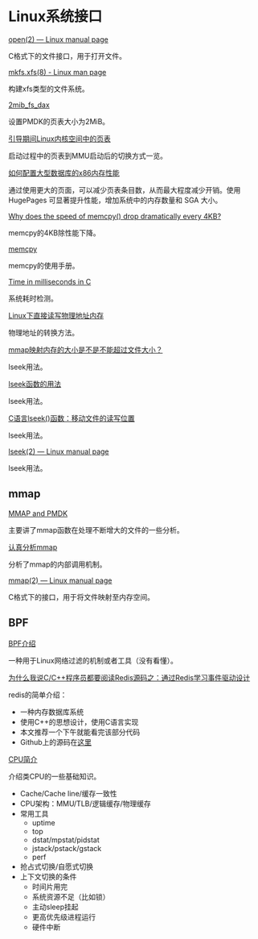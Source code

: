 Linux系统接口
===

[open(2) — Linux manual page](https://man7.org/linux/man-pages/man2/open.2.html)

C格式下的文件接口，用于打开文件。

[mkfs.xfs(8) - Linux man page](https://linux.die.net/man/8/mkfs.xfs)

构建xfs类型的文件系统。

[2mib_fs_dax](https://nvdimm.wiki.kernel.org/2mib_fs_dax)

设置PMDK的页表大小为2MiB。

[引导期间Linux内核空间中的页表](https://www.thinbug.com/q/16688540)

启动过程中的页表到MMU启动后的切换方式一览。

[如何配置大型数据库的x86内存性能](https://www.oracle.com/cn/technical-resources/articles/it-infrastructure/dev-hugepages.html)

通过使用更大的页面，可以减少页表条目数，从而最大程度减少开销。使用 HugePages 可显著提升性能，增加系统中的内存数量和 SGA 大小。

[Why does the speed of memcpy() drop dramatically every 4KB?](https://stackoverflow.com/questions/21038965/why-does-the-speed-of-memcpy-drop-dramatically-every-4kb)

memcpy的4KB除性能下降。

[memcpy](http://www.cplusplus.com/reference/cstring/memcpy/)

memcpy的使用手册。

[Time in milliseconds in C](https://stackoverflow.com/questions/10192903/time-in-milliseconds-in-c)

系统耗时检测。

[Linux下直接读写物理地址内存](https://blog.csdn.net/fz835304205/article/details/16963755)

物理地址的转换方法。

[mmap映射内存的大小是不是不能超过文件大小？](https://bbs.csdn.net/topics/390088020)

lseek用法。

[lseek函数的用法](https://blog.csdn.net/u012349696/article/details/50083881)

lseek用法。

[C语言lseek()函数：移动文件的读写位置](http://c.biancheng.net/cpp/html/236.html)

lseek用法。

[lseek(2) — Linux manual page](https://www.man7.org/linux/man-pages/man2/lseek.2.html)

lseek用法。

mmap
---

[MMAP and PMDK](https://zedware.github.io/MMAP-PMDK/)

主要讲了mmap函数在处理不断增大的文件的一些分析。

[认真分析mmap](https://www.cnblogs.com/huxiao-tee/p/4660352.html)

分析了mmap的内部调用机制。

[mmap(2) — Linux manual page](https://man7.org/linux/man-pages/man2/mmap.2.html)

C格式下的接口，用于将文件映射至内存空间。

BPF
---

[BPF介绍](https://mp.weixin.qq.com/s?__biz=MzA5OTAyNzQ2OA==&mid=2649712754&idx=1&sn=891d7166c02693b8af7b36f8a44c5990&chksm=88935711bfe4de074a72f761c1b4d094c5b2ce57b579cea0fedf2baf62516763d1fd5619624f#rd)

一种用于Linux网络过滤的机制或者工具（没有看懂）。

[为什么我说C/C++程序员都要阅读Redis源码之：通过Redis学习事件驱动设计](https://zhuanlan.zhihu.com/p/57882822)

redis的简单介绍：

* 一种内存数据库系统
* 使用C++的思想设计，使用C语言实现
* 本文推荐一个下午就能看完该部分代码
* Github上的源码在[这里](https://github.com/redis/redis)

[CPU简介](https://mp.weixin.qq.com/s?__biz=MzUzODQ0MDY2Nw==&mid=2247483925&idx=1&sn=03170614c1a54c3cecf64d09dd17940f&chksm=fad6e4a1cda16db73e7f011f2fcea2a69454bad8e3eb8c09dad544b722f9425fde585dbb0edb#rd)

介绍类CPU的一些基础知识。

* Cache/Cache line/缓存一致性
* CPU架构：MMU/TLB/逻辑缓存/物理缓存
* 常用工具
  * uptime
  * top
  * dstat/mpstat/pidstat
  * jstack/pstack/gstack
  * perf
* 抢占式切换/自愿式切换
* 上下文切换的条件
  * 时间片用完
  * 系统资源不足（比如锁）
  * 主动sleep挂起
  * 更高优先级进程运行
  * 硬件中断